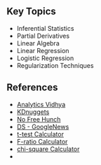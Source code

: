 ## Key Topics
- Inferential Statistics
- Partial Derivatives
- Linear Algebra
- Linear Regression
- Logistic Regression
- Regularization Techniques

## References
- [Analytics Vidhya](https://www.analyticsvidhya.com/)
- [KDnuggets](https://www.kdnuggets.com/websites/blogs.html)
- [No Free Hunch](https://medium.com/kaggle-blog)
- [DS - GoogleNews](https://news.google.com/search?q=data+science&hl=en-US&gl=US&ceid=US:en)
- [t-test Calculator](https://www.danielsoper.com/statcalc/calculator.aspx?id=98)
- [F-ratio Calculator](https://stattrek.com/online-calculator/f-distribution.aspx)
- [chi-square Calculator](https://stattrek.com/online-calculator/chi-square.aspx)
- []()
